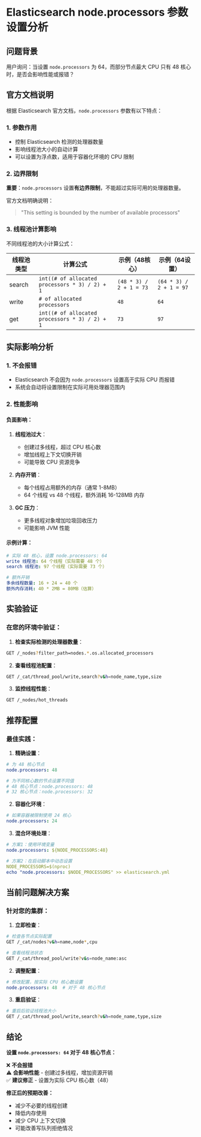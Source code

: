 # Elasticsearch node.processors 参数设置分析

## 问题背景

用户询问：当设置 `node.processors` 为 64，而部分节点最大 CPU 只有 48 核心时，是否会影响性能或报错？

## 官方文档说明

根据 Elasticsearch 官方文档，`node.processors` 参数有以下特点：

### 1. 参数作用
- 控制 Elasticsearch 检测的处理器数量
- 影响线程池大小的自动计算
- 可以设置为浮点数，适用于容器化环境的 CPU 限制

### 2. 边界限制
**重要**：`node.processors` 设置**有边界限制**，不能超过实际可用的处理器数量。

官方文档明确说明：
> "This setting is bounded by the number of available processors"

### 3. 线程池计算影响

不同线程池的大小计算公式：

| 线程池类型 | 计算公式 | 示例（48核心） | 示例（64设置） |
|----------|---------|--------------|--------------|
| search | `int((# of allocated processors * 3) / 2) + 1` | `(48 * 3) / 2 + 1 = 73` | `(64 * 3) / 2 + 1 = 97` |
| write | `# of allocated processors` | `48` | `64` |
| get | `int((# of allocated processors * 3) / 2) + 1` | `73` | `97` |

## 实际影响分析

### 1. 不会报错
- Elasticsearch 不会因为 `node.processors` 设置高于实际 CPU 而报错
- 系统会自动将设置限制在实际可用处理器范围内

### 2. 性能影响

#### 负面影响：
1. **线程池过大**：
   - 创建过多线程，超过 CPU 核心数
   - 增加线程上下文切换开销
   - 可能导致 CPU 资源竞争

2. **内存开销**：
   - 每个线程占用额外的内存（通常 1-8MB）
   - 64 个线程 vs 48 个线程，额外消耗 16-128MB 内存

3. **GC 压力**：
   - 更多线程对象增加垃圾回收压力
   - 可能影响 JVM 性能

#### 示例计算：
```yaml
# 实际 48 核心，设置 node.processors: 64
write 线程池: 64 个线程（实际需要 48 个）
search 线程池: 97 个线程（实际需要 73 个）

# 额外开销
多余线程数量: 16 + 24 = 40 个
额外内存消耗: 40 * 2MB = 80MB（估算）
```

## 实验验证

### 在您的环境中验证：

1. **检查实际检测的处理器数量**：
```bash
GET /_nodes?filter_path=nodes.*.os.allocated_processors
```

2. **查看线程池配置**：
```bash
GET /_cat/thread_pool/write,search?v&h=node_name,type,size
```

3. **监控线程性能**：
```bash
GET /_nodes/hot_threads
```

## 推荐配置

### 最佳实践：

1. **精确设置**：
```yaml
# 为 48 核心节点
node.processors: 48

# 为不同核心数的节点设置不同值
# 48 核心节点：node.processors: 48
# 32 核心节点：node.processors: 32
```

2. **容器化环境**：
```yaml
# 如果容器被限制使用 24 核心
node.processors: 24
```

3. **混合环境处理**：
```yaml
# 方案1：使用环境变量
node.processors: ${NODE_PROCESSORS:48}

# 方案2：在启动脚本中动态设置
NODE_PROCESSORS=$(nproc)
echo "node.processors: $NODE_PROCESSORS" >> elasticsearch.yml
```

## 当前问题解决方案

### 针对您的集群：

1. **立即检查**：
```bash
# 检查各节点实际配置
GET /_cat/nodes?v&h=name,node*,cpu

# 查看线程池状态
GET /_cat/thread_pool/write?v&s=node_name:asc
```

2. **调整配置**：
```yaml
# 修改配置，按实际 CPU 核心数设置
node.processors: 48  # 对于 48 核心节点
```

3. **重启验证**：
```bash
# 重启后验证线程池大小
GET /_cat/thread_pool/write,search?v&h=node_name,type,size
```

## 结论

**设置 `node.processors: 64` 对于 48 核心节点：**

❌ **不会报错**  
⚠️ **会影响性能** - 创建过多线程，增加资源开销  
✅ **建议修正** - 设置为实际 CPU 核心数（48）

**修正后的预期改善：**
- 减少不必要的线程创建
- 降低内存使用
- 减少 CPU 上下文切换
- 可能改善写队列拒绝情况